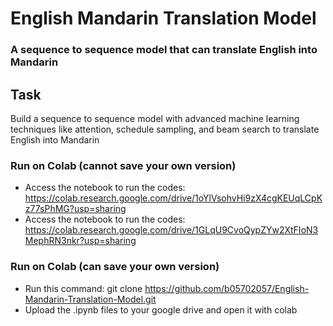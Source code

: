 # English Mandarin Translation Model

### A sequence to sequence model that can translate English into Mandarin

## Task
Build a sequence to sequence model with advanced machine learning techniques like attention, schedule sampling, and beam search to translate English into Mandarin

### Run on Colab (cannot save your own version)
* Access the notebook to run the codes: https://colab.research.google.com/drive/1oYlVsohvHi9zX4cgKEUqLCpKz77sPhMG?usp=sharing
* Access the notebook to run the codes: https://colab.research.google.com/drive/1GLqU9CvoQypZYw2XtFIoN3MephRN3nkr?usp=sharing

### Run on Colab (can save your own version)
* Run this command: git clone <https://github.com/b05702057/English-Mandarin-Translation-Model.git>
* Upload the .ipynb files to your google drive and open it with colab
